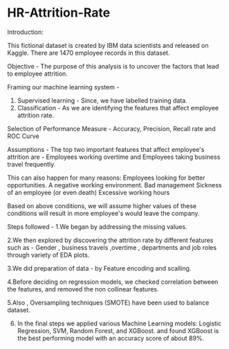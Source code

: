 # HR-Attrition-Rate

Introduction:

This fictional dataset is created by IBM data scientists and released on Kaggle. There are 1470 employee records in this dataset.

Objective - The purpose of this analysis is to uncover the factors that lead to employee attrition.

Framing our machine learning system -
1. Supervised learning - Since, we have labelled training data.
2. Classification - As we are identifying the features that affect employee attrition rate.

Selection of Performance Measure - Accuracy, Precision, Recall rate and ROC Curve

Assumptions - 
The top two important features that affect employee's attrition are -
  Employees working overtime and Employees taking business travel frequently.

This can also happen for many reasons:
  Employees looking for better opportunities.
  A negative working environment.
  Bad management
  Sickness of an employee (or even death)
  Excessive working hours
  
Based on above conditions, we will assume higher values of these conditions will result in more employee's would leave the company.
  
Steps followed -
1.We began by addressing the missing values.

2.We then explored by discovering the attrition rate by different features such as - Gender , business travels ,overtime , departments and job roles through variety of EDA plots.

3.We did preparation of data - by Feature encoding and scalling. 

4.Before deciding on regression models, we checked correlation between the features, and removed the non collinear features.

5.Also , Oversampling techniques (SMOTE) have been used to balance dataset.

6. In the final steps we applied various Machine Learning models: Logistic Regression, SVM, Random Forest, and XGBoost.
and found XGBoost is the best performing model with an accuracy score of about 89%.
